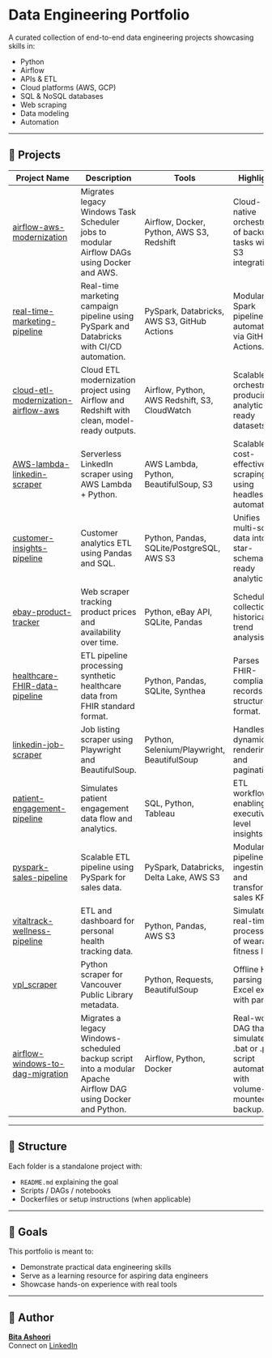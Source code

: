 # Data Engineering Portfolio

A curated collection of end-to-end data engineering projects showcasing skills in:

- Python
- Airflow
- APIs & ETL
- Cloud platforms (AWS, GCP)
- SQL & NoSQL databases
- Web scraping
- Data modeling
- Automation

---

## 🔧 Projects

| Project Name | Description | Tools | Highlights |
| ------------ | ----------- | ------ | ---------- |
| [airflow-aws-modernization](./airflow-aws-modernization) | Migrates legacy Windows Task Scheduler jobs to modular Airflow DAGs using Docker and AWS. | Airflow, Docker, Python, AWS S3, Redshift | Cloud-native orchestration of backup tasks with S3 integration. |
| [real-time-marketing-pipeline](./real-time-marketing-pipeline) | Real-time marketing campaign pipeline using PySpark and Databricks with CI/CD automation. | PySpark, Databricks, AWS S3, GitHub Actions | Modular Spark pipeline automated via GitHub Actions. |
| [cloud-etl-modernization-airflow-aws](./cloud-etl-modernization-airflow-aws) | Cloud ETL modernization project using Airflow and Redshift with clean, model-ready outputs. | Airflow, Python, AWS Redshift, S3, CloudWatch | Scalable ETL orchestration producing analytics-ready datasets. |
| [AWS-lambda-linkedin-scraper](./AWS-lambda-linkedin-scraper) | Serverless LinkedIn scraper using AWS Lambda + Python. | AWS Lambda, Python, BeautifulSoup, S3 | Scalable, cost-effective scraping using headless automation. |
| [customer-insights-pipeline](./customer-insights-pipeline) | Customer analytics ETL using Pandas and SQL. | Python, Pandas, SQLite/PostgreSQL, AWS S3 | Unifies multi-source data into star-schema-ready analytics. |
| [ebay-product-tracker](./ebay-product-tracker) | Web scraper tracking product prices and availability over time. | Python, eBay API, SQLite, Pandas | Scheduled collection for historical trend analysis. |
| [healthcare-FHIR-data-pipeline](./healthcare-FHIR-data-pipeline) | ETL pipeline processing synthetic healthcare data from FHIR standard format. | Python, Pandas, SQLite, Synthea | Parses FHIR-compliant records into structured format. |
| [linkedin-job-scraper](./linkedin-job-scraper) | Job listing scraper using Playwright and BeautifulSoup. | Python, Selenium/Playwright, BeautifulSoup | Handles dynamic rendering and pagination. |
| [patient-engagement-pipeline](./patient-engagement-pipeline) | Simulates patient engagement data flow and analytics. | SQL, Python, Tableau | ETL workflows enabling executive-level insights. |
| [pyspark-sales-pipeline](./pyspark-sales-pipeline) | Scalable ETL pipeline using PySpark for sales data. | PySpark, Databricks, Delta Lake, AWS S3 | Modular pipeline for ingesting and transforming sales KPIs. |
| [vitaltrack-wellness-pipeline](./vitaltrack-wellness-pipeline) | ETL and dashboard for personal health tracking data. | Python, Pandas, AWS S3 | Simulates real-time processing of wearable fitness logs. |
| [vpl_scraper](./vpl_scraper) | Python scraper for Vancouver Public Library metadata. | Python, Requests, BeautifulSoup | Offline HTML parsing and Excel export with pandas. |
| [airflow-windows-to-dag-migration](./airflow-windows-to-dag-migration) | Migrates a legacy Windows-scheduled backup script into a modular Apache Airflow DAG using Docker and Python. | Airflow, Python, Docker | Real-world DAG that simulates .bat or .py script automation with volume-mounted file backup. |

---

## 📁 Structure

Each folder is a standalone project with:

- `README.md` explaining the goal
- Scripts / DAGs / notebooks
- Dockerfiles or setup instructions (when applicable)

---

## 🧠 Goals

This portfolio is meant to:

- Demonstrate practical data engineering skills
- Serve as a learning resource for aspiring data engineers
- Showcase hands-on experience with real tools

---

## 🔗 Author

**[Bita Ashoori](https://github.com/bashoori)**  
Connect on [LinkedIn](https://linkedin.com/in/bashoori)